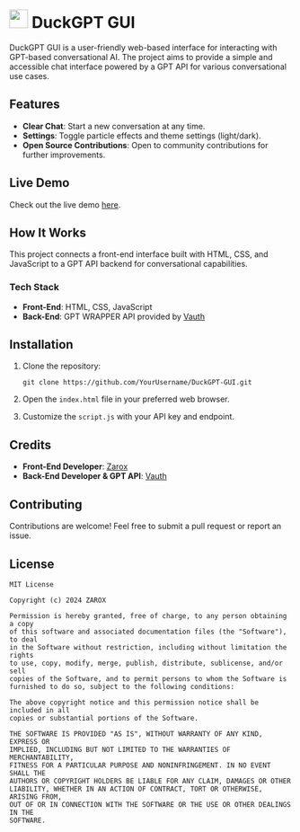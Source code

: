 #  <a href="#Favicon"><img src="https://github.com/user-attachments/assets/b11de9df-f6b1-47a8-973f-cf66375748b9" width="33px"></a> DuckGPT GUI

DuckGPT GUI is a user-friendly web-based interface for interacting with GPT-based conversational AI. The project aims to provide a simple and accessible chat interface powered by a GPT API for various conversational use cases.

## Features

- **Clear Chat**: Start a new conversation at any time.
- **Settings**: Toggle particle effects and theme settings (light/dark).
- **Open Source Contributions**: Open to community contributions for further improvements.

## Live Demo

Check out the live demo [here](https://duckgpt-gui.netlify.app/).

## How It Works

This project connects a front-end interface built with HTML, CSS, and JavaScript to a GPT API backend for conversational capabilities.

### Tech Stack

- **Front-End**: HTML, CSS, JavaScript
- **Back-End**: GPT WRAPPER API provided by [Vauth](https://github.com/Vauth)

## Installation

1. Clone the repository:

    ```
    git clone https://github.com/YourUsername/DuckGPT-GUI.git
    ```

2. Open the `index.html` file in your preferred web browser.

3. Customize the `script.js` with your API key and endpoint.

## Credits

- **Front-End Developer**: [Zarox](https://github.com/Zarox)
- **Back-End Developer & GPT API**: [Vauth](https://github.com/Vauth)

## Contributing

Contributions are welcome! Feel free to submit a pull request or report an issue.

## License

```
MIT License

Copyright (c) 2024 ZAROX

Permission is hereby granted, free of charge, to any person obtaining a copy
of this software and associated documentation files (the "Software"), to deal
in the Software without restriction, including without limitation the rights
to use, copy, modify, merge, publish, distribute, sublicense, and/or sell
copies of the Software, and to permit persons to whom the Software is
furnished to do so, subject to the following conditions:

The above copyright notice and this permission notice shall be included in all
copies or substantial portions of the Software.

THE SOFTWARE IS PROVIDED "AS IS", WITHOUT WARRANTY OF ANY KIND, EXPRESS OR
IMPLIED, INCLUDING BUT NOT LIMITED TO THE WARRANTIES OF MERCHANTABILITY,
FITNESS FOR A PARTICULAR PURPOSE AND NONINFRINGEMENT. IN NO EVENT SHALL THE
AUTHORS OR COPYRIGHT HOLDERS BE LIABLE FOR ANY CLAIM, DAMAGES OR OTHER
LIABILITY, WHETHER IN AN ACTION OF CONTRACT, TORT OR OTHERWISE, ARISING FROM,
OUT OF OR IN CONNECTION WITH THE SOFTWARE OR THE USE OR OTHER DEALINGS IN THE
SOFTWARE.
```
